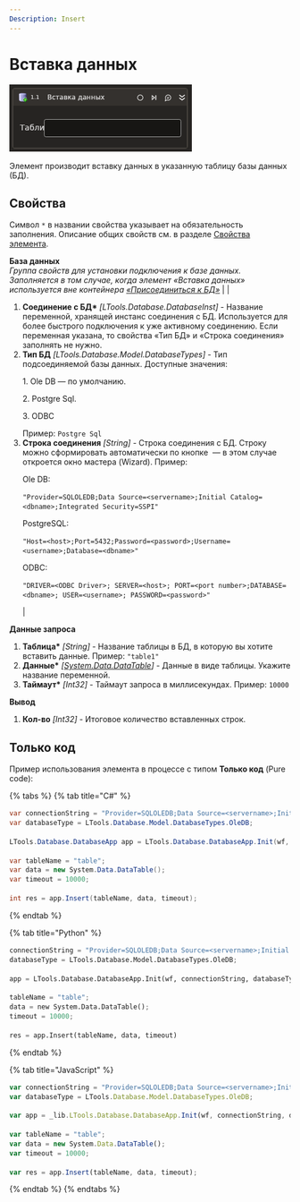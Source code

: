 ```yaml
---
Description: Insert
---
```


# Вставка данных

![](../../../resources/activities/basic/db/insert-data-activity,.png)

Элемент производит вставку данных в указанную таблицу базы данных (БД).


## Свойства
Символ `*` в названии свойства указывает на обязательность заполнения. Описание общих свойств см. в разделе [Свойства элемента](https://docs.primo-rpa.ru/primo-rpa/primo-studio/process/elements#svoistva-elementa).

**База данных**  
*Группа свойств для установки подключения к базе данных. Заполняется в том случае, когда элемент «Вставка данных» используется вне контейнера [«Присоединиться к БД»](https://docs.primo-rpa.ru/primo-rpa/g_elements/el_basic/els_db/el_db_insertdata)* | |
1. **Соединение с БД\*** *[LTools.Database.DatabaseInst]* - Название переменной, хранящей инстанс соединения с БД. Используется для более быстрого подключения к уже активному соединению. Если переменная указана, то свойства «Тип БД» и «Строка соединения» заполнять не нужно.
1. **Тип БД** *[LTools.Database.Model.DatabaseTypes]* - Тип подсоединяемой базы данных. Доступные значения: <p>1. Ole DB — по умолчанию.</p> <p>2. Postgre Sql.</p> <p>3. ODBC</p> Пример: `Postgre Sql` 
1. **Строка соединения** *[String]* - Строка соединения с БД. Строку можно сформировать автоматически по кнопке <img src="../../../.gitbook/assets/connection_editor_button.png" alt="" data-size="line"> — в этом случае откроется окно мастера (Wizard). Пример: <p>Ole DB:</p> <p>`"Provider=SQLOLEDB;Data Source=<servername>;Initial Catalog=<dbname>;Integrated Security=SSPI"`</p> <p>PostgreSQL:</p> <p> `"Host=<host>;Port=5432;Password=<password>;Username=<username>;Database=<dbname>"`</p> <p>ODBC:</p> <p>`"DRIVER=<ODBC Driver>; SERVER=<host>; PORT=<port number>;DATABASE=<dbname>; USER=<username>; PASSWORD=<password>"`</p> |

**Данные запроса** 
1. **Таблица\*** *[String]* - Название таблицы в БД, в которую вы хотите вставить данные. Пример: `"table1"`
1. **Данные\*** *[[System.Data.DataTable](https://learn.microsoft.com/ru-ru/dotnet/api/system.data.datatable?view=net-5.0)]* - Данные в виде таблицы. Укажите название переменной.
1. **Таймаут\*** *[Int32]* - Таймаут запроса в миллисекундах. Пример: `10000`

**Вывод** 
1. **Кол-во** *[Int32]* - Итоговое количество вставленных строк.

## Только код

Пример использования элемента в процессе с типом **Только код** (Pure code):

{% tabs %}
{% tab title="C#" %}
```csharp
var connectionString = "Provider=SQLOLEDB;Data Source=<servername>;Initial Catalog=<dbname>;Integrated Security=SSPI";
var databaseType = LTools.Database.Model.DatabaseTypes.OleDB;

LTools.Database.DatabaseApp app = LTools.Database.DatabaseApp.Init(wf, connectionString, databaseType);

var tableName = "table";
var data = new System.Data.DataTable();
var timeout = 10000;

int res = app.Insert(tableName, data, timeout);
```
{% endtab %}

{% tab title="Python" %}
```python
connectionString = "Provider=SQLOLEDB;Data Source=<servername>;Initial Catalog=<dbname>;Integrated Security=SSPI";
databaseType = LTools.Database.Model.DatabaseTypes.OleDB;

app = LTools.Database.DatabaseApp.Init(wf, connectionString, databaseType)

tableName = "table";
data = new System.Data.DataTable();
timeout = 10000;

res = app.Insert(tableName, data, timeout)
```
{% endtab %}

{% tab title="JavaScript" %}
```javascript
var connectionString = "Provider=SQLOLEDB;Data Source=<servername>;Initial Catalog=<dbname>;Integrated Security=SSPI";
var databaseType = LTools.Database.Model.DatabaseTypes.OleDB;

var app = _lib.LTools.Database.DatabaseApp.Init(wf, connectionString, databaseType);

var tableName = "table";
var data = new System.Data.DataTable();
var timeout = 10000;

var res = app.Insert(tableName, data, timeout);
```
{% endtab %}
{% endtabs %}
